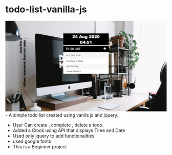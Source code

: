 # todo-list-vanilla-js
<img src="https://github.com/helloshantanu/todo-list-Vanilla-JS-/blob/master/Screenshot%20(20)-min.png">
-
A simple todo list created using vanila js and jquery.  

* User Can create , complete , delete a todo.
* Added a Clock using API that displays Time and Date
* Used only jquery to add functionalities 
* used google fonts
* This is a Beginner project
